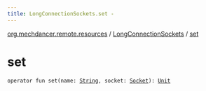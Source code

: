 ```yaml
---
title: LongConnectionSockets.set - 
---
```


[org.mechdancer.remote.resources](../index.html) / [LongConnectionSockets](index.html) / [set](./set.html)

# set

`operator fun set(name: `[`String`](https://kotlinlang.org/api/latest/jvm/stdlib/kotlin/-string/index.html)`, socket: `[`Socket`](http://docs.oracle.com/javase/6/docs/api/java/net/Socket.html)`): `[`Unit`](https://kotlinlang.org/api/latest/jvm/stdlib/kotlin/-unit/index.html)